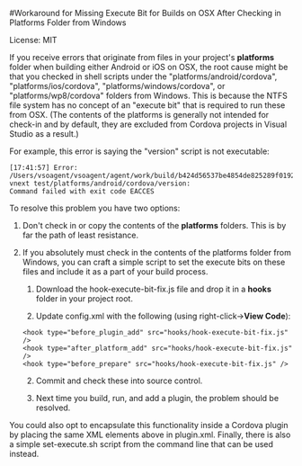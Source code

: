 <properties pageTitle="Bower Tutorial"
  description="This is an article on bower tutorial"
  services=""
  documentationCenter=""
  authors="kirupa" />
  <tags
     ms.service="na"
     ms.devlang="javascript"
     ms.topic="article"
     ms.tgt_pltfrm="mobile-multiple"
     ms.workload="na"
     ms.date="09/10/2015"
     ms.author="kirupac"/>

#Workaround for Missing Execute Bit for Builds on OSX After Checking in Platforms Folder from Windows

License: MIT

If you receive errors that originate from files in your project's **platforms** folder when building either Android or iOS on OSX, the root cause might be that you checked in shell scripts under the "platforms/android/cordova", "platforms/ios/cordova", "platforms/windows/cordova", or "platforms/wp8/cordova" folders from Windows. This is because the NTFS file system has no concept of an "execute bit" that is required to run these from OSX. (The contents of the platforms is generally not intended for check-in and by default, they are excluded from Cordova projects in Visual Studio as a result.)

For example, this error is saying the "version" script is not executable:

```
[17:41:57] Error:
/Users/vsoagent/vsoagent/agent/work/build/b424d56537be4854de825289f019285698609afddf826d5d1a185eb60b806e47/repo/tfs-vnext test/platforms/android/cordova/version:
Command failed with exit code EACCES
```

To resolve this problem you have two options:

1.  Don't check in or copy the contents of the **platforms** folders. This is by far the path of least resistance.

2.  If you absolutely must check in the contents of the platforms folder from Windows, you can craft a simple script to set the execute bits on these files and include it as a part of your build process.
	1. Download the hook-execute-bit-fix.js file and drop it in a **hooks** folder in your project root.

	2. Update config.xml with the following (using right-click->**View Code**):

	  ```
	  <hook type="before_plugin_add" src="hooks/hook-execute-bit-fix.js" />
	  <hook type="after_platform_add" src="hooks/hook-execute-bit-fix.js" />
	  <hook type="before_prepare" src="hooks/hook-execute-bit-fix.js" />
	  ```

	2. Commit and check these into source control.

	3. Next time you build, run, and add a plugin, the problem should be resolved.

You could also opt to encapsulate this functionality inside a Cordova plugin by placing the same XML elements above in plugin.xml.  Finally, there is also a simple set-execute.sh script from the command line that can be used instead.
